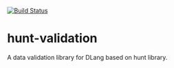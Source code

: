 [![Build Status](https://travis-ci.org/huntlabs/hunt-validation.svg?branch=master)](https://travis-ci.org/huntlabs/hunt-validation)

# hunt-validation

A data validation library for DLang based on hunt library.
